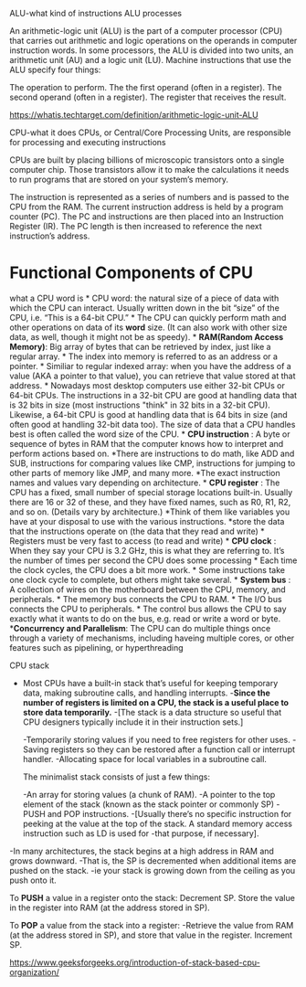 ALU-what kind of instructions ALU processes


An arithmetic-logic unit (ALU) is the part of a computer processor (CPU) that carries out arithmetic and logic operations on the operands in computer instruction words. In some processors, the ALU is divided into two units, an arithmetic unit (AU) and a logic unit (LU).
Machine instructions that use the ALU specify four things:

The operation to perform.
The the first operand (often in a register).
The second operand (often in a register).
The register that receives the result.

https://whatis.techtarget.com/definition/arithmetic-logic-unit-ALU

CPU-what it does
CPUs, or Central/Core Processing Units, are responsible for processing and executing instructions

CPUs are built by placing billions of microscopic transistors onto a single computer chip. Those transistors allow it to make the calculations it needs to run programs that are stored on your system’s memory. 

The instruction is represented as a series of numbers and is passed to the CPU from the RAM. The current instruction address is held by a program counter (PC). The PC and instructions are then placed into an Instruction Register (IR). The PC length is then increased to reference the next instruction’s address.

# Functional Components of CPU
what a CPU word is
    * CPU word: the natural size of a piece of data with which the CPU can interact. Usually written down in the bit “size” of the CPU, i.e. “This is a 64-bit CPU.”
    * The CPU can quickly perform math and other operations on data of its __word__ size. (It can also work with other size data, as well, though it might not be as speedy).
    * __RAM(Random Access Memory)__: Big array of bytes that can be retrieved by index, just like a regular array.
        * The index into memory is referred to as an address or a pointer.
        * Similiar to regular indexed array: when you have the address of a value (AKA a pointer to that value), you can retrieve that value stored at that address.
    *  Nowadays most desktop computers use either 32-bit CPUs or 64-bit CPUs. The instructions in a 32-bit CPU are good at handling data that is 32 bits in size (most instructions "think" in 32 bits in a 32-bit CPU). Likewise, a 64-bit CPU is good at handling data that is 64 bits in size (and often good at handling 32-bit data too). The size of data that a CPU handles best is often called the word size of the CPU.
    * __CPU instruction__ :  A byte or sequence of bytes in RAM that the computer knows how to interpret and perform actions based on.
        *There are instructions to do math, like ADD and SUB, instructions for comparing values like CMP, instructions for jumping to other parts of memory like JMP, and many more.
        *The exact instruction names and values vary depending on architecture.
    * __CPU register__ : The CPU has a fixed, small number of special storage locations built-in. Usually there are 16 or 32 of these, and they have fixed names, such as R0, R1, R2, and so on. (Details vary by architecture.)
        *Think of them like variables you have at your disposal to use with the various instructions.
        *store the data that the instructions operate on (the data that they read and write)
        * Registers must be very fast to access (to read and write)
    * __CPU clock__ : When they say your CPU is 3.2 GHz, this is what they are referring to. It’s the number of times per second the CPU does some processing
        * Each time the clock cycles, the CPU does a bit more work.
        * Some instructions take one clock cycle to complete, but others might take several.
    * __System bus__ :  A collection of wires on the motherboard between the CPU, memory, and peripherals.
        * The memory bus connects the CPU to RAM.
        * The I/O bus connects the CPU to peripherals.
        * The control bus allows the CPU to say exactly what it wants to do on the bus, e.g. read or write a word or byte.
    *__Concurrency and Parallelism__: The CPU can do multiple things once through a variety of mechanisms, including haveing multiple cores, or other features
    such as pipelining, or hyperthreading 

CPU stack


* Most CPUs have a built-in stack that’s useful for keeping temporary data, making subroutine calls, and handling interrupts.
    -__Since the number of registers is limited on a CPU, the stack is a useful place to store data temporarily.__ 
    -[The stack is a data structure so useful that CPU designers typically include it in their instruction sets.]

    -Temporarily storing values if you need to free registers for other uses.
    -Saving registers so they can be restored after a function call or interrupt handler.
    -Allocating space for local variables in a subroutine call.

    The minimalist stack consists of just a few things:

    -An array for storing values (a chunk of RAM).
    -A pointer to the top element of the stack (known as the stack pointer or commonly SP)
    -PUSH and POP instructions.
    -[Usually there’s no specific instruction for peeking at the value at the top of the stack. A standard memory access instruction such as LD is used for -that purpose, if necessary].

-In many architectures, the stack begins at a high address in RAM and grows downward. 
-That is, the SP is decremented when additional items are pushed on the stack. 
-ie your stack is growing down from the ceiling as you push onto it.

To __PUSH__ a value in a register onto the stack:
Decrement SP.
Store the value in the register into RAM (at the address stored in SP).

To __POP__ a value from the stack into a register:
-Retrieve the value from RAM (at the address stored in SP), 
and store that value in the register.
Increment SP.

https://www.geeksforgeeks.org/introduction-of-stack-based-cpu-organization/